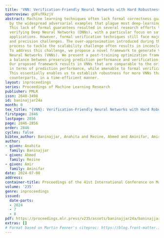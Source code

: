 ```yaml
---
title: 'VNN: Verification-Friendly Neural Networks with Hard Robustness Guarantees'
openreview: gUFufRkzjV
abstract: Machine learning techniques often lack formal correctness guarantees, evidenced
  by the widespread adversarial examples that plague most deep-learning applications.
  This lack of formal guarantees resulted in several research efforts that aim at
  verifying Deep Neural Networks (DNNs), with a particular focus on safety-critical
  applications. However, formal verification techniques still face major scalability
  and precision challenges. The over-approximation introduced during the formal verification
  process to tackle the scalability challenge often results in inconclusive analysis.
  To address this challenge, we propose a novel framework to generate Verification-Friendly
  Neural Networks (VNNs). We present a post-training optimization framework to achieve
  a balance between preserving prediction performance and verification-friendliness.
  Our proposed framework results in VNNs that are comparable to the original DNNs
  in terms of prediction performance, while amenable to formal verification techniques.
  This essentially enables us to establish robustness for more VNNs than their DNN
  counterparts, in a time-efficient manner.
layout: inproceedings
series: Proceedings of Machine Learning Research
publisher: PMLR
issn: 2640-3498
id: baninajjar24a
month: 0
tex_title: "{VNN}: Verification-Friendly Neural Networks with Hard Robustness Guarantees"
firstpage: 2846
lastpage: 2856
page: 2846-2856
order: 2846
cycles: false
bibtex_author: Baninajjar, Anahita and Rezine, Ahmed and Aminifar, Amir
author:
- given: Anahita
  family: Baninajjar
- given: Ahmed
  family: Rezine
- given: Amir
  family: Aminifar
date: 2024-07-08
address:
container-title: Proceedings of the 41st International Conference on Machine Learning
volume: '235'
genre: inproceedings
issued:
  date-parts:
  - 2024
  - 7
  - 8
pdf: https://proceedings.mlr.press/v235/assets/baninajjar24a/baninajjar24a.pdf
extras: []
# Format based on Martin Fenner's citeproc: https://blog.front-matter.io/posts/citeproc-yaml-for-bibliographies/
---
```

